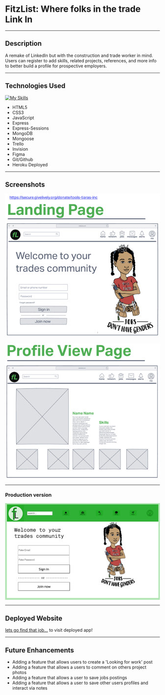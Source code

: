 # FitzList: Where folks in the trade Link In
***
## Description
A remake of LinkedIn but with the construction and trade worker in mind. Users can register to add skills, related projects, references, and more info to better build a profile for prospective employers.
***
## Technologies Used
[![My Skills](https://skillicons.dev/icons?i=vscode,js,html,css,git,github,nodejs,express,mongodb,heroku,figma&perline=3)](https://skillicons.dev)
- HTML5
- CSS3
- JavaScript
- Express
- Express-Sessions
- MongoDB
- Mongoose
- Trello
- Invision
- Figma
- Git/Github
- Heroku Deployed
***
## Screenshots
![wireframe](public/imgs/readme-img/wireframe-landing.png)
<br>   
![wireframe](public/imgs/readme-img/wireframe-profile.png)
<br>
***
### Production version
![production](/public/imgs/readme-img/screenshot-wip.png)
***
## Deployed Website
[lets go find that job...](https://krsnamara.github.io/FitzList/) to visit deployed app! 
***
## Future Enhancements
- Adding a feature that allows users to create a 'Looking for work' post
- Adding a feature that allows a users to comment on others project photos
- Adding a feature that allows a user to save jobs postings
- Adding a feature that allows a user to save other users profiles and interact via notes

